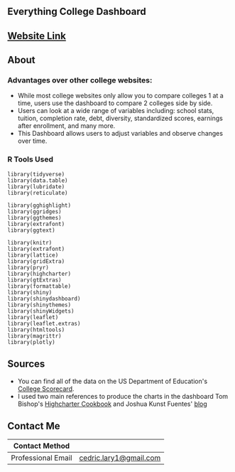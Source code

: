## Everything College Dashboard

## [Website Link](https://loganlary.shinyapps.io/shiny_college_app/)

## About

### Advantages over other college websites: 

+ While most college websites only allow you to compare colleges 1 at a time, users use the dashboard to compare 2 colleges side by side. 
+ Users can look at a wide range of variables including: school stats, tuition, completion rate, debt, diversity, standardized scores, earnings after enrollment, and many more. 
+ This Dashboard allows users to adjust variables and observe changes over time. 

### R Tools Used

```
library(tidyverse)
library(data.table)
library(lubridate)
library(reticulate)

library(gghighlight)
library(ggridges)
library(ggthemes)
library(extrafont)
library(ggtext)

library(knitr)
library(extrafont)
library(lattice)
library(gridExtra)
library(pryr)
library(highcharter)
library(gtExtras)
library(formattable)
library(shiny)
library(shinydashboard)
library(shinythemes)
library(shinyWidgets)
library(leaflet)
library(leaflet.extras)
library(htmltools)
library(magrittr)
library(plotly)
```

## Sources

+ You can find all of the data on the US Department of Education's [College Scorecard](https://collegescorecard.ed.gov/data/).
+ I used two main references to produce the charts in the dashboard Tom Bishop's [Highcharter Cookbook](https://www.tmbish.me/lab/highcharter-cookbook/) and Joshua Kunst Fuentes' [blog](http://jkunst.com/blog/posts/2019-02-04-using-tooltips-in-unexpected-ways/)

## Contact Me

|**Contact Method**  |                          |
| -------------------| -------------------------|
| Professional Email | cedric.lary1@gmail.com   |
